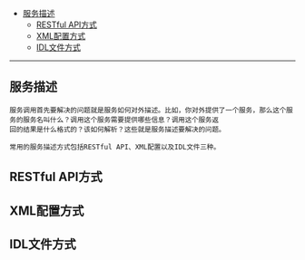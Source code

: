 * [服务描述](#服务描述)
  * [RESTful API⽅式](#RESTful-API⽅式)
  * [XML配置⽅式](#XML配置⽅式)
  * [IDL⽂件⽅式](#IDL⽂件⽅式)


---

## 服务描述

    服务调⽤⾸先要解决的问题就是服务如何对外描述。⽐如，你对外提供了⼀个服务，那么这个服务的服务名叫什么？调⽤这个服务需要提供哪些信息？调⽤这个服务返
    回的结果是什么格式的？该如何解析？这些就是服务描述要解决的问题。
    
    常⽤的服务描述⽅式包括RESTful API、XML配置以及IDL⽂件三种。
    

## RESTful API⽅式

## XML配置⽅式

## IDL⽂件⽅式
